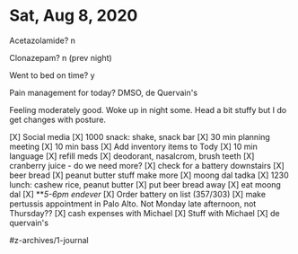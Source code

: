 # Sat, Aug 8, 2020
Acetazolamide? n

Clonazepam? n
(prev night)

Went to bed on time? y

Pain management for today? DMSO, de Quervain's


Feeling moderately good. Woke up in night some. Head a bit stuffy but I do get changes with posture. 

[X] Social media
[X] 1000 snack: shake, snack bar
[X] 30 min planning meeting
[X] 10 min bass
[X] Add inventory items to Tody
[X] 10 min language
[X] refill meds
[X] deodorant, nasalcrom, brush teeth
[X] cranberry juice - do we need more?
[X] check for a battery downstairs 
[X] beer bread
[X] peanut butter stuff make more
[X] moong dal tadka
[X] 1230 lunch: cashew rice, peanut butter
[X] put beer bread away
[X] eat moong dal
[X] ***5-6pm endever*
[X] Order battery on list (357/303)
[X] make pertussis appointment in Palo Alto. Not Monday late afternoon, not Thursday??
[X] cash expenses with Michael
[X] Stuff with Michael
[X] de quervain's


#z-archives/1-journal